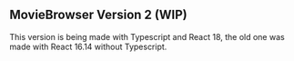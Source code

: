 ## MovieBrowser Version 2 (WIP)

This version is being made with Typescript and React 18, the old one was made with React 16.14 without Typescript.
